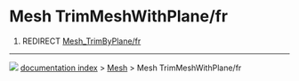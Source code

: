 # Mesh TrimMeshWithPlane/fr
1.  REDIRECT [Mesh_TrimByPlane/fr](Mesh_TrimByPlane/fr.md)



---
![](images/Button_right.svg) [documentation index](../README.md) > [Mesh](Mesh_Workbench.md) > Mesh TrimMeshWithPlane/fr
